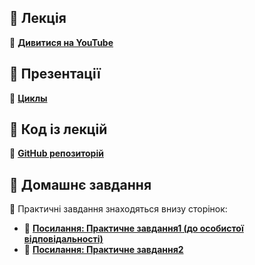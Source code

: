 ## 🎥 Лекція  
📌 **[Дивитися на YouTube](https://youtu.be/FXH6LI0FcQw)**  

## 📑 Презентації  
📌 **[Циклы](https://sites.google.com/view/dive-into-it/python/%D1%86%D0%B8%D0%BA%D0%BB%D0%B8-%D0%B4%D0%B5%D0%B1%D0%B0%D0%B3%D0%B5%D1%80)** 

## 💾 Код із лекцій  
📌 **[GitHub репозиторій](https://github.com/OleksiiF/hillel_22072022/blob/main/05082022.py)**  

## 📝 Домашнє завдання 
📌 Практичні завдання знаходяться внизу сторінок:  
- 🔗 **[Посилання: Практичне завдання1 (до особистої відповідальності)](https://sites.google.com/view/dive-into-it/python/%D1%86%D0%B8%D0%BA%D0%BB%D0%B8-%D0%B4%D0%B5%D0%B1%D0%B0%D0%B3%D0%B5%D1%80)** 
- 🔗 **[Посилання: Практичне завдання2](https://sites.google.com/view/dive-into-it/python/%D1%86%D0%B8%D0%BA%D0%BB%D0%B8-%D0%B4%D0%B5%D0%B1%D0%B0%D0%B3%D0%B5%D1%80)** 
